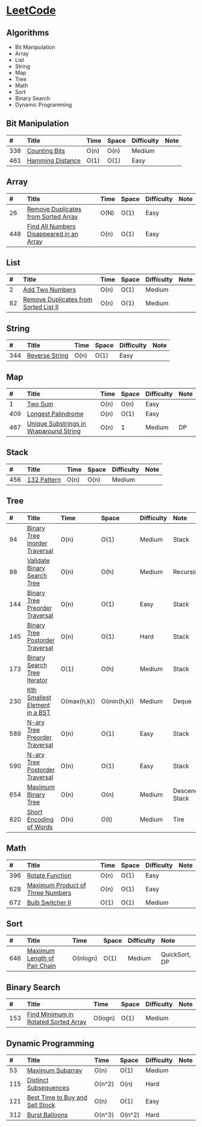 # [LeetCode](https://leetcode.com/problemset/algorithms/)

## Algorithms
* Bit Manipulation
* Array
* List
* String
* Map
* Tree
* Math
* Sort
* Binary Search
* Dynamic Programming

## Bit Manipulation
|#|Title|Time|Space|Difficulty|Note|
|:-|:-|:-|:-|:-|:-|
|338|[Counting Bits](counting_bits.cpp)|O(n)|O(n)|Medium||
|461|[Hamming Distance](hamming_distance.cpp)|O(1)|O(1)|Easy||

## Array
|#|Title|Time|Space|Difficulty|Note|
|:-|:-|:-|:-|:-|:-|
|26|[Remove Duplicates from Sorted Array](remove_duplicates_from_sorted_array.cpp)|O(N)|O(1)|Easy||
|448|[Find All Numbers Disappeared in an Array](find_all_numbers_disappeared_in_an_array.cpp)|O(n)|O(1)|Easy||

## List
|#|Title|Time|Space|Difficulty|Note|
|:-|:-|:-|:-|:-|:-|
|2|[Add Two Numbers](add_two_numbers.cpp)|O(n)|O(1)|Medium||
|82|[Remove Duplicates from Sorted List II](remove_duplicates_from_sorted_list_2.cpp)|O(n)|O(1)|Medium||

## String
|#|Title|Time|Space|Difficulty|Note|
|:-|:-|:-|:-|:-|:-|
|344|[Reverse String](reverse_string.cpp)|O(n)|O(1)|Easy||

## Map
|#|Title|Time|Space|Difficulty|Note|
|:-|:-|:-|:-|:-|:-|
|1|[Two Sum](two_sum.cpp)|O(n)|O(n)|Easy||
|409|[Longest Palindrome](longest_palindrome.cpp)|O(n)|O(1)|Easy||
|467|[Unique Substrings in Wraparound String](unique_substrings_in_wraparound_string.cpp)|O(n)|1|Medium|DP|

## Stack
|#|Title|Time|Space|Difficulty|Note|
|:-|:-|:-|:-|:-|:-|
|456|[132 Pattern](132_pattern.cpp)|O(n)|O(n)|Medium||

## Tree
|#|Title|Time|Space|Difficulty|Note|
|:-|:-|:-|:-|:-|:-|
|94|[Binary Tree Inorder Traversal](binary_tree_inorder_traversal.cpp)|O(n)|O(1)|Medium|Stack|
|98|[Validate Binary Search Tree](validate_binary_search_tree.cpp)|O(n)|O(h)|Medium|Recursion|
|144|[Binary Tree Preorder Traversal](binary_tree_preorder_traversal.cpp)|O(n)|O(1)|Easy|Stack|
|145|[Binary Tree Postorder Traversal](binary_tree_postorder_traversal.cpp)|O(n)|O(1)|Hard|Stack|
|173|[Binary Search Tree Iterator](binary_search_tree_iterator.cpp)|O(1)|O(h)|Medium|Stack|
|230|[Kth Smallest Element in a BST](kth_smallest_element_in_a_bst.cpp)|O(max(h,k))|O(min(h,k))|Medium|Deque|
|589|[N-ary Tree Preorder Traversal](n-ary_tree_preorder_traversal.cpp)|O(n)|O(1)|Easy|Stack|
|590|[N-ary Tree Postorder Traversal](n-ary_tree_postorder_traversal.cpp)|O(n)|O(1)|Easy|Stack|
|654|[Maximum Binary Tree](maximum_binary_tree.cpp)|O(n)|O(n)|Medium|Descending Stack|
|820|[Short Encoding of Words](short_encoding_of_words.cpp)|O(n)|O(t)|Medium|Tire|

## Math
|#|Title|Time|Space|Difficulty|Note|
|:-|:-|:-|:-|:-|:-|
|396|[Rotate Function](rotate_function.cpp)|O(n)|O(1)|Easy||
|628|[Maximum Product of Three Numbers](maximum_product_of_three_numbers.cpp)|O(n)|O(1)|Easy||
|672|[Bulb Switcher II](bulb_switcher_2.cpp)|O(1)|O(1)|Medium||

## Sort
|#|Title|Time|Space|Difficulty|Note|
|:-|:-|:-|:-|:-|:-|
|646|[Maximum Length of Pair Chain](maximum_length_of_pair_chain.cpp)|O(nlogn)|O(1)|Medium|QuickSort, DP|

## Binary Search
|#|Title|Time|Space|Difficulty|Note|
|:-|:-|:-|:-|:-|:-|
|153|[Find Minimum in Rotated Sorted Array](find_minimum_in_rotated_sorted_array.cpp)|O(logn)|O(1)|Medium||

## Dynamic Programming
|#|Title|Time|Space|Difficulty|Note|
|:-|:-|:-|:-|:-|:-|
|53|[Maximum Subarray](maximum_subarray.cpp)|O(n)|O(1)|Medium||
|115|[Distinct Subsequences](distinct_subsequences.cpp)|O(n^2)|O(n)|Hard||
|121|[Best Time to Buy and Sell Stock](best_time_to_buy_and_sell_stock.cpp)|O(n)|O(1)|Easy||
|312|[Burst Balloons](burst_balloons.cpp)|O(n^3)|O(n^2)|Hard||